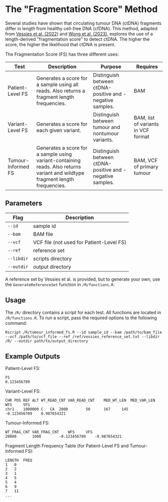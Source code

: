 # The "Fragmentation Score" Method

Several studies have shown that circulating tumour DNA (ctDNA) fragments differ in length from healthy cell-free DNA (cfDNA). This method, adapted from [Vessies et al. (2022)](https://github.com/DCLVessies/Fragmentomics) and [Wong et al. (2023)](https://github.com/pughlab/fragmentomics/tree/main/fragment_score), explores the use of a length-derived "fragmentation score" to detect ctDNA. The higher the score, the higher the likelihood that ctDNA is present.

The Fragmentation Score (FS) has three different uses:

Test | Description | Purpose | Requires
--- | --- | --- | ---
Patient-Level FS   | Generates a score for a sample using all reads. Also returns a fragment length frequencies. | Distinguish between ctDNA-positive and -negative samples. | BAM
Variant-Level FS   | Generates a score for each given variant. | Distinguish between tumour and nontumour variants. | BAM, list of variants in VCF format
Tumour-Informed FS | Generates a score for a sample using variant-containing reads. Also returns variant and wildtype fragment length frequencies. | Distinguish between ctDNA-positive and -negative samples. | BAM, VCF of primary tumour


## Parameters
Flag | Description
--- | ---
`--id` | sample id
`--bam` | BAM file
`--vcf` | VCF file (not used for Patient-Level FS)
`--ref` | reference set
`--libdir` | scripts directory
`--outdir` | output directory

A reference set by Vessies et al. is provided, but to generate your own, use the `GenerateReferenceSet` function in `/R/functions.R`.


## Usage
The `/R/` directory contains a script for each test. All functions are located in `/R/functions.R`. To run a script, pass the required options to the following command:

```
Rscript /R/tumour_informed_fs.R --id sample_id --bam /path/to/bam_file --vcf /path/to/vcf_file --ref /ref/vessies_reference_set.txt --libdir /R/ --outdir path/to/output_directory
```


## Example Outputs

Patient-Level FS:
```
FS
0.123456789
```

Variant-Level FS:
```
CHR	POS	REF	ALT	WT_READ_CNT	VAR_READ_CNT	MED_WT_LEN	MED_VAR_LEN	WFS		VFS
chr1	1000000	C	CA	2000		50		167		145		-0.123456789	0.987654321
```

Tumour-Informed FS:
```
WT_FRAG_CNT	VAR_FRAG_CNT	WFS		VFS
20000		1000		-0.123456789	-0.987654321
```

Fragment Length Frequency Table (for Patient-Level FS and Tumour-Informed FS):
```
LENGTH	FREQ
1	0
2	2
3	1
4	5
5	4
6	9
7	11
...
```

